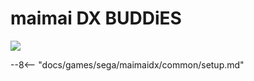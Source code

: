 # maimai DX BUDDiES
<img class="header-logo" src="/img/sega/maimaidx/buddiesplus/logo.png">

--8<-- "docs/games/sega/maimaidx/common/setup.md"
